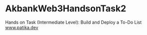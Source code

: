 # AkbankWeb3HandsonTask2
Hands on Task (Intermediate Level): Build and Deploy a To-Do List
www.patika.dev
